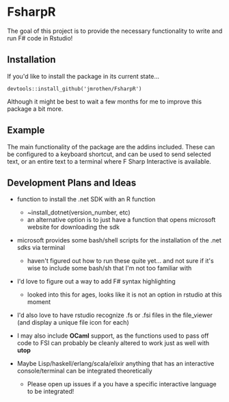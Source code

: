 
# FsharpR

<!-- badges: start -->
<!-- badges: end -->

The goal of this project is to provide the necessary functionality to write and run F# code in Rstudio!

## Installation

If you'd like to install the package in its current state...

```{r}
devtools::install_github('jmrothen/FsharpR')
```

Although it might be best to wait a few months for me to improve this package a bit more.

## Example

The main functionality of the package are the addins included. These can be configured to a keyboard shortcut, and can be used to send selected text, or an entire text to a terminal where F Sharp Interactive is available.

## Development Plans and Ideas

- function to install the .net SDK with an R function
  - ~install_dotnet(version_number, etc)
  - an alternative option is to just have a function that opens microsoft website for downloading the sdk
- microsoft provides some bash/shell scripts for the installation of the .net sdks via terminal
  - haven't figured out how to run these quite yet... and not sure if it's wise to include some bash/sh that I'm not too familiar with
- I'd love to figure out a way to add F# syntax highlighting
  - looked into this for ages, looks like it is not an option in rstudio at this moment
- I'd also love to have rstudio recognize .fs or .fsi files in the file_viewer (and display a unique file icon for each)

- I may also include **OCaml** support, as the functions used to pass off code to FSI can probably be cleanly altered to work just as well with **utop**
- Maybe Lisp/haskell/erlang/scala/elixir anything that has an interactive console/terminal can be integrated theoretically
  - Please open up issues if a you have a specific interactive language to be integrated!

